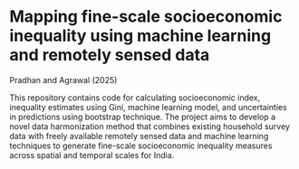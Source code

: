 # Mapping fine-scale socioeconomic inequality using machine learning and remotely sensed data
Pradhan and Agrawal (2025)

This repository contains code for calculating socioeconomic index, inequality estimates using Gini, machine learning model, and uncertainties in predictions using bootstrap technique. The project aims to develop a novel data harmonization method that combines existing household survey data with freely available remotely sensed data and machine learning techniques to generate fine-scale socioeconomic inequality measures across spatial and temporal scales for India.
